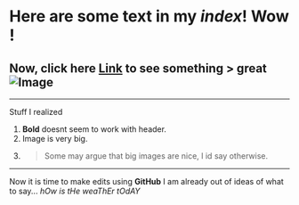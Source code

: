 # Here are some text in my _index_! **Wow** !

## Now, click here [Link](https://dddblue.github.io/cse15l-lab-reports/index.html) to see something > great ![Image](https://upload.wikimedia.org/wikipedia/commons/5/51/Mr._Smiley_Face.svg)

***
Stuff I realized
1. **Bold** doesnt seem to work with header. 
2. Image is very big. 
3. > Some may argue that big images are nice, I id say otherwise. 
***
Now it is time to make edits using **GitHub**
I am already out of ideas of what to say...
*hOw is tHe weaThEr tOdAY*
